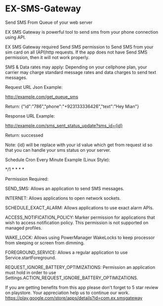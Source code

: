 # EX-SMS-Gateway
Send SMS From Queue of your web server


EX SMS Gateway is powerful tool to send sms from your phone connection using API.

EX SMS Gateway required Send SMS permission to Send SMS from your sim card on all (API)http requests. If the app does not have Send SMS permission, then it will not work properly.

SMS & Data rates may apply: Depending on your cellphone plan, your carrier may charge standard message rates and data charges to send text messages.

Request URL Json Example:

http://example.com/get_queue_sms

Return: {"id":"786","phone":"+923133336426","text":"Hey Mian"}


Response URL Example:


http://example.com/sms_sent_status_update?sms_id={id}

Return: successed

Note: {id} will be replace with your id value which get from request id so that you can handle your sms status on your server.


Schedule Cron Every Minute Example (Linux Style):

*/1 * * * *

Permission Required:

SEND_SMS: Allows an application to send SMS messages.

INTERNET: Allows applications to open network sockets.

SCHEDULE_EXACT_ALARM: Allows applications to use exact alarm APIs.

ACCESS_NOTIFICATION_POLICY: Marker permission for applications that wish to access notification policy. This permission is not supported on managed profiles.

WAKE_LOCK: Allows using PowerManager WakeLocks to keep processor from sleeping or screen from dimming.

FOREGROUND_SERVICE: Allows a regular application to use Service.startForeground.

REQUEST_IGNORE_BATTERY_OPTIMIZATIONS: Permission an application must hold in order to use Settings.ACTION_REQUEST_IGNORE_BATTERY_OPTIMIZATIONS.


If you are getting benefits from this app please don't forget to 5 star review on playstore. Your appreciation help us to continue our work.
https://play.google.com/store/apps/details?id=com.ex.smsgateway

